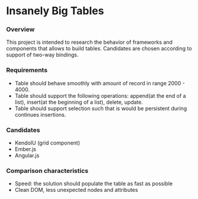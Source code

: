 # Insanely Big Tables

### Overview
This project is intended to research the behavior of frameworks and components that allows to build tables.
Candidates are chosen according to support of two-way bindings.

### Requirements
- Table should behave smoothly with amount of record in range 2000 - 4000. 
- Table should support the following operations: append(at the end of a list), insert(at the beginning of a list), delete, update.
- Table should support selection such that is would be persistent during continues insertions.

### Candidates
- KendoIU (grid component)
- Ember.js
- Angular.js

### Comparison characteristics
 - Speed: the solution should populate the table as fast as possible
 - Clean DOM, less unexpected nodes and attributes